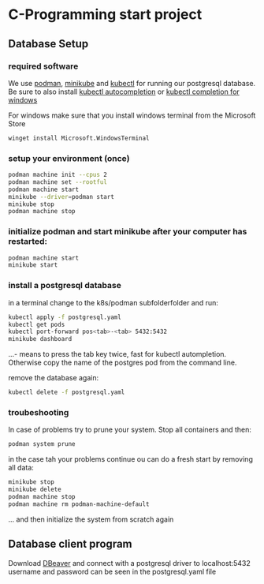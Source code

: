 # C-Programming start project

## Database Setup

### required software
We use [podman](https://podman.io/), [minikube](https://minikube.sigs.k8s.io/docs/) and [kubectl](https://kubernetes.io/docs/tasks/tools/) for running our postgresql database.
Be sure to also install [kubectl autocompletion](https://kubernetes.io/docs/tasks/tools/install-kubectl-macos/#enable-shell-autocompletion) or [kubectl completion for windows](https://kubernetes.io/docs/tasks/tools/install-kubectl-windows/)

For windows make sure that you install windows terminal from the Microsoft Store
```bash
winget install Microsoft.WindowsTerminal
```

### setup your environment (once)
```bash
podman machine init --cpus 2
podman machine set --rootful
podman machine start
minikube --driver=podman start
minikube stop
podman machine stop
```

### initialize podman and start minikube after your computer has restarted:

```bash
podman machine start
minikube start
```
### install a postgresql database

in a terminal change to the k8s/podman subfolderfolder and run:
```bash
kubectl apply -f postgresql.yaml
kubectl get pods
kubectl port-forward pos<tab>-<tab> 5432:5432
minikube dashboard
```
...<tab>-<tab> means to press the tab key twice, fast for kubectl autompletion. Otherwise copy the name of the postgres pod from the command line. 


remove the database again:
```bash
kubectl delete -f postgresql.yaml
```

### troubeshooting

In case of problems try to prune your system. Stop all containers and then:
```bash
podman system prune
```

in the case tah your problems continue ou can do a fresh start by removing all data:
```bash
minikube stop
minikube delete
podman machine stop
podman machine rm podman-machine-default
```
... and then initialize the system from scratch again

## Database client program

Download [DBeaver](https://dbeaver.io/) and connect with a postgresql driver to localhost:5432 username and password can be seen in the postgresql.yaml file
